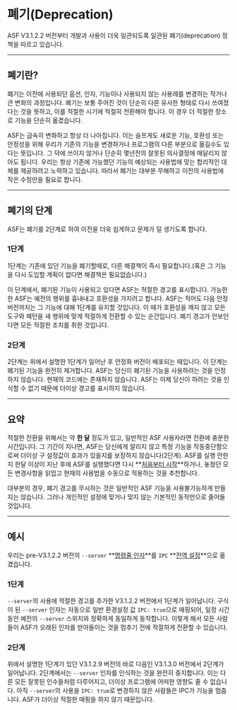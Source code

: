# 폐기(Deprecation)

ASF V3.1.2.2 버전부터 개발과 사용이 더욱 일관되도록 일관된 폐기(deprecation) 정책을 따르고 있습니다.

* * *

## 폐기란?

폐기는 이전에 사용되던 옵션, 인자, 기능이나 사용되지 않는 사용례를 변경하는 작거나 큰 변화의 과정입니다. 폐기는 보통 주어진 것이 단순히 다른 유사한 형태로 다시 쓰여졌다는 것을 뜻하고, 이를 적절한 시기에 적절히 전환해야 합니다. 이 경우 더 적절한 장소로 기능을 단순히 옮겼습니다.

ASF는 급속히 변화하고 항상 더 나아집니다. 이는 슬프게도 새로운 기능, 호환성 또는 안정성을 위해 우리가 기존의 기능을 변경하거나 프로그램의 다른 부분으로 옮길수도 있다는 뜻입니다. 그 덕에 쓰이지 않거나 단순히 몇년전의 잘못된 의사결정에 매달리지 않아도 됩니다. 우리는 항상 기존에 가능했던 기능의 예상되는 사용법에 맞는 합리적인 대체를 제공하려고 노력하고 있습니다. 따라서 폐기는 대부분 무해하고 이전의 사용법에 작은 수정만을 필요로 합니다.

* * *

## 폐기의 단계

ASF는 폐기를 2단계로 하여 이전을 더욱 쉽게하고 문제가 덜 생기도록 합니다.

### 1단계

1단계는 기존에 있던 기능을 폐기할때로, 다른 해결책이 즉시 필요합니다.(혹은 그 기능을 다시 도입할 계획이 없다면 해결책은 필요없습니다.)

이 단계에서, 폐기된 기능이 사용되고 있다면 ASF는 적절한 경고를 표시합니다. 가능한한 ASF는 예전의 행위를 흉내내고 호환성을 가지려고 합니다. ASF는 적어도 다음 안정버전까지는 그 기능에 대해 1단계를 유지할 것입니다. 이 때가 호환성을 깨지 않고 모든 도구와 패턴을 새 행위에 맞게 적절하게 전환할 수 있는 순간입니다. 폐기 경고가 안보인다면 모든 적절한 조치를 취한 것입니다.

### 2단계

2단계는 위에서 설명한 1단계가 일어난 후 안정화 버전이 배포되는 때입니다. 이 단계는 폐기된 기능을 완전히 제거합니다. ASF는 당신이 폐기된 기능을 사용하려는 것을 인정하지 않습니다. 현재의 코드에는 존재하지 않습니다. ASF는 이제 당신이 하려는 것을 인식할 수 없기 때문에 더이상 경고를 표시하지 않습니다.

* * *

## 요약

적절한 전환을 위해서는 약 **한 달** 정도가 있고, 일반적인 ASF 사용자라면 전환에 충분한 시간입니다. 그 기간이 지나면, ASF는 당신에게 알리지 않고 특정 기능을 작동중단함으로써 더이상 구 설정값이 효과가 있을지를 보장하지 않습니다(2단계). ASF를 실행 안한지 한달 이상이 지난 후에 ASF를 실행했다면 다시 **[처음부터 시작](https://github.com/JustArchiNET/ArchiSteamFarm/wiki/Setting-up-ko-KR)**하거나, 놓쳤던 모든 변경사항을 읽업고 현재의 사용법을 수동으로 적용하는 것을 추천합니다.

대부분의 경우, 폐기 경고를 무시하는 것은 일반적인 ASF 기능을 사용불가능하게 만들지는 않습니다. 그러나 개인적인 설정에 맞거나 맞지 않는 기본적인 동작만으로 줄어들 것입니다.

* * *

## 예시

우리는 pre-V3.1.2.2 버전의 `--server` **[명령줄 인자](https://github.com/JustArchiNET/ArchiSteamFarm/wiki/Command-line-arguments-ko-KR)**를 `IPC` **[전역 설정](https://github.com/JustArchiNET/ArchiSteamFarm/wiki/Configuration-ko-KR#global-config)**으로 옮겼습니다.

### 1단계

`--server`의 사용에 적절한 경고를 추가한 V3.1.2.2 버전에서 1단계가 일어납니다. 구식이 된 `--server` 인자는 자동으로 일반 환경설정 값 `IPC: true`으로 매핑되어, 일정 시간동안 예전의 `--server` 스위치와 정확하게 동일하게 동작합니다. 이렇게 해서 모든 사람들이 ASF가 오래된 인자를 받아들이는 것을 멈추기 전에 적절하게 전환할 수 있습니다.

### 2단계

위에서 설명한 1단계가 있던 V3.1.2.9 버전의 바로 다음인 V3.1.3.0 버전에서 2단계가 일어납니다. 2단계에서는 `--server` 인자를 인식하는 것을 완전히 중지합니다. 이는 다른 모든 잘못된 인수들처럼 다루어지고, 더이상 프로그램에 어떠한 영향도 줄 수 없습니다. 아직 `--server`의 사용을 `IPC: true`로 변경하지 않은 사람들은 IPC가 기능을 멈춥니다. ASF가 더이상 적절한 매핑을 하지 않기 때문입니다.